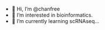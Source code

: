 - 👋 Hi, I’m @chanfree
- 👀 I’m interested in bioinformatics.
- 🌱 I’m currently learning scRNAseq...


<!---
chanfree/chanfree is a ✨ special ✨ repository because its `README.md` (this file) appears on your GitHub profile.
You can click the Preview link to take a look at your changes.
--->
